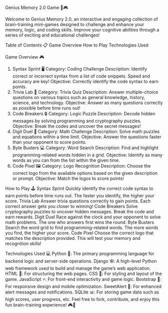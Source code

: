 Genius Memory 2.0 Game 🧠🎮

Welcome to Genius Memory 2.0, an interactive and engaging collection of brain-training mini-games designed to challenge and enhance your memory, logic, and coding skills. Improve your cognitive abilities through a series of exciting and educational challenges!

Table of Contents 📋
Game Overview
How to Play
Technologies Used

Game Overview 🎮
1. Syntax Sprint 🖥️
Category: Coding Challenge
Description: Identify correct or incorrect syntax from a list of code snippets. Speed and accuracy are key!
Objective: Correctly identify the code syntax to earn points.
2. Trivia Lab 🧠
Category: Trivia Quiz
Description: Answer multiple-choice questions on various topics such as general knowledge, history, science, and technology.
Objective: Answer as many questions correctly as possible before time runs out!
3. Code Breakers 🔒
Category: Logic Puzzle
Description: Decode hidden messages by solving programming and cryptography puzzles.
Objective: Break the codes and uncover the secret messages!
4. Digit Duel 🔢
Category: Math Challenge
Description: Solve math puzzles and equations within a time limit.
Objective: Answer the questions faster than your opponent to score points.
5. Byte Busters 💻
Category: Word Search
Description: Find and highlight programming-related words hidden in a grid.
Objective: Identify as many words as you can from the list within the given time.
6. Code Pixel 🖼️
Category: Logo Recognition
Description: Choose the correct logo from the available options based on the given description or prompt.
Objective: Match the logos to score points!

How to Play 🕹️
Syntax Sprint
Quickly identify the correct code syntax to earn points before time runs out. The faster you identify, the higher your score.
Trivia Lab
Answer trivia questions correctly to gain points. Each correct answer gets you closer to winning!
Code Breakers
Solve cryptography puzzles to uncover hidden messages. Break the code and earn rewards.
Digit Duel
Race against the clock and your opponent to solve math problems. The one who answers first wins the round.
Byte Busters
Search the word grid to find programming-related words. The more words you find, the higher your score.
Code Pixel
Choose the correct logo that matches the description provided. This will test your memory and recognition skills!

Technologies Used 💻
Python 🐍: The primary programming language for backend logic and server-side operations.
Django 🕸️: A high-level Python web framework used to build and manage the game’s web application.
HTML 📝: For structuring the web pages.
CSS 🎨: For styling and layout of the game.
JavaScript ⚡: For front-end interactivity and game logic.
Bootstrap 📱: For responsive design and mobile optimization.
SweetAlert 🧨: For enhanced alert messages and notifications.
SQLite 📊: For storing game data such as high scores, user progress, etc.
Feel free to fork, contribute, and enjoy this fun brain-training experience! 🎮🧠
